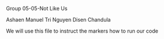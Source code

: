Group 05-05-Not Like Us

Ashaen Manuel
Tri Nguyen
Disen Chandula

We will use this file to instruct the markers how to run our code

